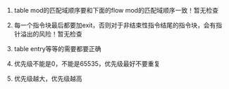 1. table mod的匹配域顺序要和下面的flow mod的匹配域顺序一致！暂无检查

2. 每一个指令块最后都要加exit，否则对于非结束性指令结尾的指令块，会有指针溢出的风险！暂无检查

3. table entry等等的需要都要正确

4. 优先级不能是0，不能是65535，优先级最好不要重复

5. 优先级越大，优先级越高